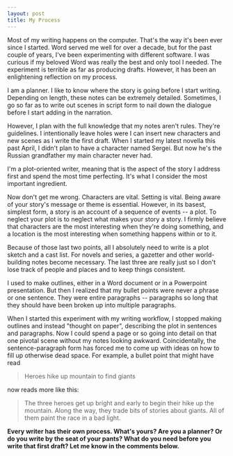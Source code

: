 ```yaml
---
layout: post
title: My Process
---
```


Most of my writing happens on the computer. That's the way it's been ever since I started. Word served me well for over a decade, but for the past couple of years, I've been experimenting with different software. I was curious if my beloved Word was really the best and only tool I needed. The experiment is terrible as far as producing drafts. However, it has been an enlightening reflection on my process.

I am a planner. I like to know where the story is going before I start writing. Depending on length, these notes can be extremely detailed. Sometimes, I go so far as to write out scenes in script form to nail down the dialogue before I start adding in the narration.

However, I plan with the full knowledge that my notes aren't rules. They're guidelines. I intentionally leave holes were I can insert new characters and new scenes as I write the first draft. When I started my latest novella this past April, I didn't plan to have a character named Sergei. But now he's the Russian grandfather my main character never had.

I'm a plot-oriented writer, meaning that is the aspect of the story I address first and spend the most time perfecting. It's what I consider the most important ingredient.

Now don't get me wrong. Characters are vital. Setting is vital. Being aware of your story's message or theme is essential. However, in its basest, simplest form, a story is an account of a sequence of events -- a plot. To neglect your plot is to neglect what makes your story a story. I firmly believe that characters are the most interesting when they're doing something, and a location is the most interesting when something happens within or to it.

Because of those last two points, all I absolutely need to write is a plot sketch and a cast list. For novels and series, a gazetter and other world-building notes become necessary. The last three are really just so I don't lose track of people and places and to keep things consistent.

I used to make outlines, either in a Word document or in a Powerpoint presentation. But then I realized that my bullet points were never a phrase or one sentence. They were entire paragraphs -- paragraphs so long that they should have been broken up into multiple paragraphs.

When I started this experiment with my writing workflow, I stopped making outlines and instead "thought on paper", describing the plot in sentences and paragraphs. Now I could spend a page or so going into detail on that one pivotal scene without my notes looking awkward. Coincidentally, the sentence-paragraph form has forced me to come up with ideas on how to fill up otherwise dead space. For example, a bullet point that might have read

> Heroes hike up mountain to find giants

now reads more like this:

> The three heroes get up bright and early to begin their hike up the mountain. Along the way, they trade bits of stories about giants. All of them paint the race in a bad light.

**Every writer has their own process. What's yours? Are you a planner? Or do you write by the seat of your pants? What do you need before you write that first draft? Let me know in the comments below.**